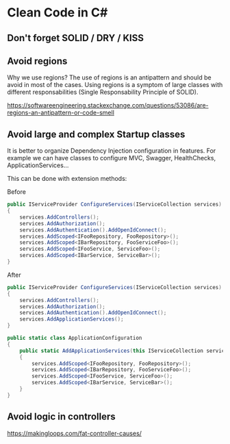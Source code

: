 # Clean Code in C#

## Don't forget SOLID / DRY / KISS

## Avoid regions
Why we use regions? The use of regions is an antipattern and should be avoid in most of the cases. Using regions is a symptom of large classes with different responsabilities (Single Responsability Principle of SOLID).

https://softwareengineering.stackexchange.com/questions/53086/are-regions-an-antipattern-or-code-smell

## Avoid large and complex Startup classes
It is better to organize Dependency Injection configuration in features. For example we can have classes to configure MVC, Swagger, HealthChecks, ApplicationServices...

This can be done with extension methods:

Before
```csharp
public IServiceProvider ConfigureServices(IServiceCollection services)
{
    services.AddControllers();
    services.AddAuthorization();
    services.AddAuthentication().AddOpenIdConnect();
    services.AddScoped<IFooRepository, FooRepository>();
    services.AddScoped<IBarRepository, FooServiceFoo>();
    services.AddScoped<IFooService, ServiceFoo>();
    services.AddScoped<IBarService, ServiceBar>();
}
```

After
```csharp
public IServiceProvider ConfigureServices(IServiceCollection services)
{
    services.AddControllers();
    services.AddAuthorization();
    services.AddAuthentication().AddOpenIdConnect();
    services.AddApplicationServices();
}
```
```csharp
public static class ApplicationConfiguration 
{
    public static AddApplicationServices(this IServiceCollection services)
    {
        services.AddScoped<IFooRepository, FooRepository>();
        services.AddScoped<IBarRepository, FooServiceFoo>();
        services.AddScoped<IFooService, ServiceFoo>();
        services.AddScoped<IBarService, ServiceBar>();
    }
}
```

## Avoid logic in controllers

https://makingloops.com/fat-controller-causes/
